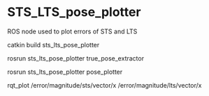 # STS_LTS_pose_plotter
ROS node used to plot errors of STS and LTS

catkin build sts_lts_pose_plotter 

rosrun sts_lts_pose_plotter true_pose_extractor

rosrun sts_lts_pose_plotter pose_plotter

rqt_plot /error/magnitude/sts/vector/x /error/magnitude/lts/vector/x

